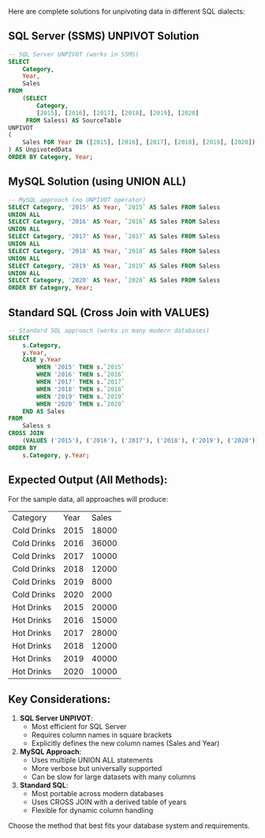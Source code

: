 Here are complete solutions for unpivoting data in different SQL dialects:

## SQL Server (SSMS) UNPIVOT Solution

```SQL
-- SQL Server UNPIVOT (works in SSMS)
SELECT
    Category,
    Year,
    Sales
FROM
    (SELECT
        Category,
        [2015], [2016], [2017], [2018], [2019], [2020]
     FROM Saless) AS SourceTable
UNPIVOT
(
    Sales FOR Year IN ([2015], [2016], [2017], [2018], [2019], [2020])
) AS UnpivotedData
ORDER BY Category, Year;
```

## MySQL Solution (using UNION ALL)

```SQL
-- MySQL approach (no UNPIVOT operator)
SELECT Category, '2015' AS Year, `2015` AS Sales FROM Saless
UNION ALL
SELECT Category, '2016' AS Year, `2016` AS Sales FROM Saless
UNION ALL
SELECT Category, '2017' AS Year, `2017` AS Sales FROM Saless
UNION ALL
SELECT Category, '2018' AS Year, `2018` AS Sales FROM Saless
UNION ALL
SELECT Category, '2019' AS Year, `2019` AS Sales FROM Saless
UNION ALL
SELECT Category, '2020' AS Year, `2020` AS Sales FROM Saless
ORDER BY Category, Year;
```

## Standard SQL (Cross Join with VALUES)

```SQL
-- Standard SQL approach (works in many modern databases)
SELECT
    s.Category,
    y.Year,
    CASE y.Year
        WHEN '2015' THEN s.`2015`
        WHEN '2016' THEN s.`2016`
        WHEN '2017' THEN s.`2017`
        WHEN '2018' THEN s.`2018`
        WHEN '2019' THEN s.`2019`
        WHEN '2020' THEN s.`2020`
    END AS Sales
FROM
    Saless s
CROSS JOIN
    (VALUES ('2015'), ('2016'), ('2017'), ('2018'), ('2019'), ('2020')) AS y(Year)
ORDER BY
    s.Category, y.Year;
```

## Expected Output (All Methods):

For the sample data, all approaches will produce:

|   |   |   |
|---|---|---|
|Category|Year|Sales|
|Cold Drinks|2015|18000|
|Cold Drinks|2016|36000|
|Cold Drinks|2017|10000|
|Cold Drinks|2018|12000|
|Cold Drinks|2019|8000|
|Cold Drinks|2020|2000|
|Hot Drinks|2015|20000|
|Hot Drinks|2016|15000|
|Hot Drinks|2017|28000|
|Hot Drinks|2018|12000|
|Hot Drinks|2019|40000|
|Hot Drinks|2020|10000|

## Key Considerations:

1. **SQL Server UNPIVOT**:
    - Most efficient for SQL Server
    - Requires column names in square brackets
    - Explicitly defines the new column names (Sales and Year)
2. **MySQL Approach**:
    - Uses multiple UNION ALL statements
    - More verbose but universally supported
    - Can be slow for large datasets with many columns
3. **Standard SQL**:
    - Most portable across modern databases
    - Uses CROSS JOIN with a derived table of years
    - Flexible for dynamic column handling

Choose the method that best fits your database system and requirements.